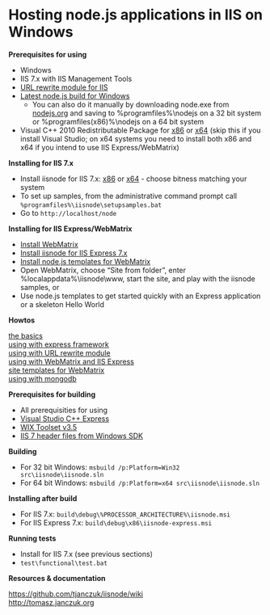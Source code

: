 Hosting node.js applications in IIS on Windows
===

**Prerequisites for using**

- Windows
- IIS 7.x with IIS Management Tools
- [URL rewrite module for IIS](http://www.iis.net/download/URLRewrite)
- [Latest node.js build for Windows](http://go.microsoft.com/?linkid=9784334)
  - You can also do it manually by downloading node.exe from [nodejs.org](http://nodejs.org/#download) and saving to %programfiles%\nodejs on a 32 bit system or %programfiles(x86)%\nodejs on a 64 bit system
- Visual C++ 2010 Redistributable Package for [x86](http://www.microsoft.com/download/en/details.aspx?id=5555) or [x64](http://www.microsoft.com/download/en/details.aspx?id=14632) (skip this if you install Visual Studio; on x64 systems you need to install both x86 and x64 if you intend to use IIS Express/WebMatrix)

**Installing for IIS 7.x**

- Install iisnode for IIS 7.x: [x86](http://go.microsoft.com/?linkid=9784330) or [x64](http://go.microsoft.com/?linkid=9784331) - choose bitness matching your system
- To set up samples, from the administrative command prompt call `%programfiles%\iisnode\setupsamples.bat`  
- Go to `http://localhost/node`

**Installing for IIS Express/WebMatrix**

- [Install WebMatrix](http://www.microsoft.com/web/webmatrix/)
- [Install iisnode for IIS Express 7.x](http://go.microsoft.com/?linkid=9784329)
- [Install node.js templates for WebMatrix](https://github.com/SteveSanderson/Node.js-Site-Templates-for-WebMatrix/downloads)
- Open WebMatrix, choose “Site from folder”, enter %localappdata%\iisnode\www, start the site, and play with the iisnode samples, or
- Use node.js templates to get started quickly with an Express application or a skeleton Hello World

**Howtos**

[the basics](http://tomasz.janczuk.org/2011/08/hosting-nodejs-applications-in-iis-on.html)  
[using with express framework](http://tomasz.janczuk.org/2011/08/hosting-express-nodejs-applications-in.html)  
[using with URL rewrite module](http://tomasz.janczuk.org/2011/08/using-url-rewriting-with-nodejs.html)  
[using with WebMatrix and IIS Express](http://tomasz.janczuk.org/2011/08/developing-nodejs-applications-in.html)  
[site templates for WebMatrix](https://github.com/SteveSanderson/Node.js-Site-Templates-for-WebMatrix)  
[using with mongodb](http://www.amazedsaint.com/2011/09/creating-10-minute-todo-listing-app-on.html)  

**Prerequisites for building**

- All prerequisities for using
- [Visual Studio C++ Express](http://www.microsoft.com/visualstudio/en-us/products/2010-editions/visual-cpp-express)
- [WIX Toolset v3.5](http://wix.codeplex.com/releases/view/60102)
- [IIS 7 header files from Windows SDK](http://msdn.microsoft.com/en-us/windows/bb980924)

**Building**

- For 32 bit Windows: `msbuild /p:Platform=Win32 src\iisnode\iisnode.sln`
- For 64 bit Windows: `msbuild /p:Platform=x64 src\iisnode\iisnode.sln`

**Installing after build**

- For IIS 7.x: `build\debug\%PROCESSOR_ARCHITECTURE%\iisnode.msi`
- For IIS Express 7.x: `build\debug\x86\iisnode-express.msi`
    
**Running tests**

- Install for IIS 7.x (see previous sections)
- `test\functional\test.bat`

**Resources & documentation**

https://github.com/tjanczuk/iisnode/wiki  
http://tomasz.janczuk.org